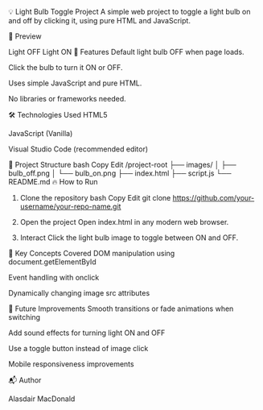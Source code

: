 💡 Light Bulb Toggle Project
A simple web project to toggle a light bulb on and off by clicking it, using pure HTML and JavaScript.

📸 Preview

Light OFF	Light ON
🚀 Features
Default light bulb OFF when page loads.

Click the bulb to turn it ON or OFF.

Uses simple JavaScript and pure HTML.

No libraries or frameworks needed.

🛠️ Technologies Used
HTML5

JavaScript (Vanilla)

Visual Studio Code (recommended editor)

📂 Project Structure
bash
Copy
Edit
/project-root
  ├── images/
  │    ├── bulb_off.png
  │    └── bulb_on.png
  ├── index.html
  ├── script.js
  └── README.md
🔥 How to Run
1. Clone the repository
bash
Copy
Edit
git clone https://github.com/your-username/your-repo-name.git
2. Open the project
Open index.html in any modern web browser.

3. Interact
Click the light bulb image to toggle between ON and OFF.

🧠 Key Concepts Covered
DOM manipulation using document.getElementById

Event handling with onclick

Dynamically changing image src attributes

🎯 Future Improvements
Smooth transitions or fade animations when switching

Add sound effects for turning light ON and OFF

Use a toggle button instead of image click

Mobile responsiveness improvements

📬 Author

Alasdair MacDonald
